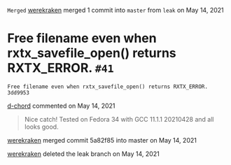 `Merged` [werekraken](https://github.com/werekraken) merged 1 commit into `master` from `leak` on May 14, 2021

# Free filename even when rxtx_savefile_open() returns RXTX_ERROR. `#41`

```
Free filename even when rxtx_savefile_open() returns RXTX_ERROR.		3dd9953
```

[d-chord](https://github.com/d-chord) commented on May 14, 2021
> Nice catch! Tested on Fedora 34 with GCC 11.1.1 20210428 and all looks good.

[werekraken](https://github.com/werekraken) merged commit 5a82f85 into master on May 14, 2021

[werekraken](https://github.com/werekraken) deleted the leak branch on May 14, 2021
